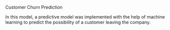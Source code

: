 Customer Churn Prediction

In this model, a predictive model was implemented with the help of machine learning to predict the possibility of a customer leaving the company.
